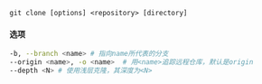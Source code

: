 ```
git clone [options] <repository> [directory]
```

#### 选项

```bash
-b, --branch <name>	# 指向name所代表的分支
--origin <name>, -o <name>	# 用<name>追踪远程仓库，默认是origin
--depth <N>	# 使用浅层克隆，其深度为<N>
```

